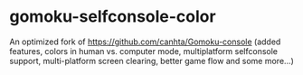 # gomoku-selfconsole-color
An optimized fork of https://github.com/canhta/Gomoku-console (added features, colors in human vs. computer mode, multiplatform selfconsole support, multi-platform screen clearing, better game flow and some more...)

